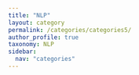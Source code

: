 ```yaml
---
title: "NLP"
layout: category
permalink: /categories/categories5/
author_profile: true
taxonomy: NLP
sidebar:
  nav: "categories"
---
```

